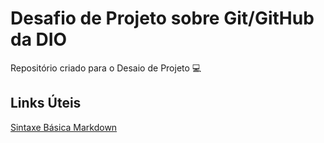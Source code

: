 # Desafio de Projeto sobre Git/GitHub da DIO
Repositório criado para o Desaio de Projeto 💻

## Links Úteis
[Sintaxe Básica Markdown](https://www.markdownguide.org/basic-syntax/)
